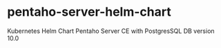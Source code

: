 # pentaho-server-helm-chart
Kubernetes Helm Chart Pentaho Server CE with PostgresSQL DB version 10.0
